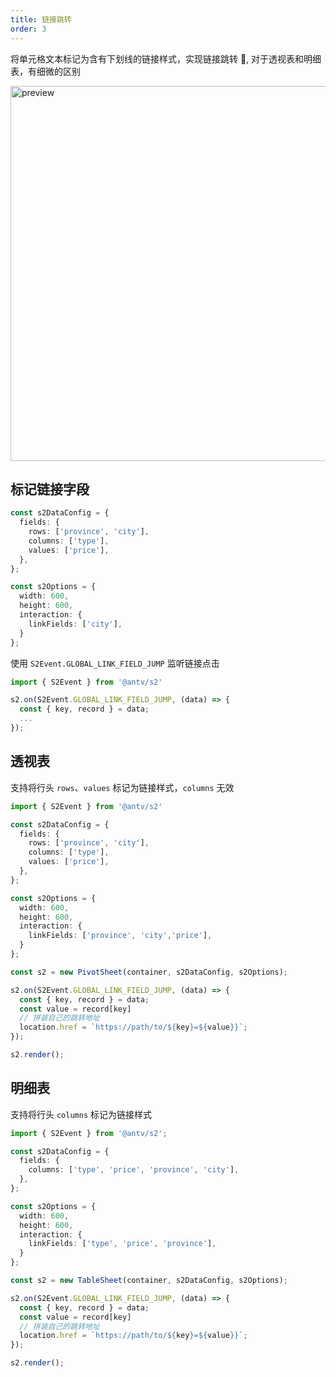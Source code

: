 ```yaml
---
title: 链接跳转
order: 3
---
```


将单元格文本标记为含有下划线的链接样式，实现链接跳转 🔗, 对于透视表和明细表，有细微的区别

<img src="https://gw.alipayobjects.com/mdn/rms_56cbb2/afts/img/A*1VD9RY8cxLcAAAAAAAAAAAAAARQnAQ" width="600" alt="preview" />

## 标记链接字段

```ts
const s2DataConfig = {
  fields: {
    rows: ['province', 'city'],
    columns: ['type'],
    values: ['price'],
  },
};

const s2Options = {
  width: 600,
  height: 600,
  interaction: {
    linkFields: ['city'],
  }
};
```

使用 `S2Event.GLOBAL_LINK_FIELD_JUMP` 监听链接点击

```ts
import { S2Event } from '@antv/s2'

s2.on(S2Event.GLOBAL_LINK_FIELD_JUMP, (data) => {
  const { key, record } = data;
  ...
});
```

## 透视表

支持将行头 `rows`、`values` 标记为链接样式，`columns` 无效

```ts
import { S2Event } from '@antv/s2'

const s2DataConfig = {
  fields: {
    rows: ['province', 'city'],
    columns: ['type'],
    values: ['price'],
  },
};

const s2Options = {
  width: 600,
  height: 600,
  interaction: {
    linkFields: ['province', 'city','price'],
  }
};

const s2 = new PivotSheet(container, s2DataConfig, s2Options);

s2.on(S2Event.GLOBAL_LINK_FIELD_JUMP, (data) => {
  const { key, record } = data;
  const value = record[key]
  // 拼装自己的跳转地址
  location.href = `https://path/to/${key}=${value}}`;
});

s2.render();
```

<Playground path='interaction/advanced/demo/pivot-link-jump.ts' rid='container' height='400'></playground>

## 明细表

支持将行头 `columns` 标记为链接样式

```ts
import { S2Event } from '@antv/s2';

const s2DataConfig = {
  fields: {
    columns: ['type', 'price', 'province', 'city'],
  },
};

const s2Options = {
  width: 600,
  height: 600,
  interaction: {
    linkFields: ['type', 'price', 'province'],
  }
};

const s2 = new TableSheet(container, s2DataConfig, s2Options);

s2.on(S2Event.GLOBAL_LINK_FIELD_JUMP, (data) => {
  const { key, record } = data;
  const value = record[key]
  // 拼装自己的跳转地址
  location.href = `https://path/to/${key}=${value}}`;
});

s2.render();
```

<Playground path='interaction/advanced/demo/table-link-jump.ts' rid='container2' height='400'></playground>
